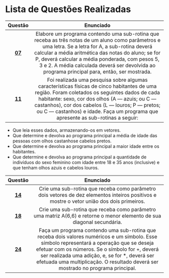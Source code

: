 #   Lista de Questões Realizadas
Questão | Enunciado
:------:| :----------:
[**07**](https://github.com/GustavoHenrique07/DisciplinaPOO2023.2/blob/main/Lista03/Cap08/Q07R/src/br/edu/principal/Principal.java) |Elabore um programa contendo uma sub-rotina que receba as três notas de um aluno como parâmetros e uma letra. Se a letra for A, a sub-rotina deverá calcular a média aritmética das notas do aluno; se for P, deverá calcular a média ponderada, com pesos 5, 3 e 2. A média calculada deverá ser devolvida ao programa principal para, então, ser mostrada.
[**11**](https://github.com/GustavoHenrique07/DisciplinaPOO2023.2/blob/main/Lista03/Cap08/Q11R/src/br/edu/principal/Principal.java) |Foi realizada uma pesquisa sobre algumas características físicas de cinco habitantes de uma região. Foram coletados os seguintes dados de cada habitante: sexo, cor dos olhos (A — azuis; ou C — castanhos), cor dos cabelos (L — louros; P — pretos; ou C — castanhos) e idade. Faça um programa que apresente as sub-rotinas a seguir:

- Que leia esses dados, armazenando-os em vetores.
- Que determine e devolva ao programa principal a média de idade das pessoas com olhos castanhose cabelos pretos.
- Que determine e devolva ao programa principal a maior idade entre os habitantes.
- Que determine e devolva ao programa principal a quantidade de indivíduos do sexo feminino com
idade entre 18 e 35 anos (inclusive) e que tenham olhos azuis e cabelos louros.

Questão | Enunciado
:------:| :----------:
[**14**](https://github.com/GustavoHenrique07/DisciplinaPOO2023.2/blob/main/Lista03/Cap08/Q14R/src/br/edu/principal/Principal.java) |Crie uma sub-rotina que receba como parâmetro dois vetores de dez elementos inteiros positivos e mostre o vetor união dos dois primeiros.
[**18**](https://github.com/GustavoHenrique07/DisciplinaPOO2023.2/blob/main/Lista03/Cap08/Q18R/src/br/edu/principal/Principal.java) |Crie uma sub-rotina que receba como parâmetro uma matriz A(6,6) e retorne o menor elemento de sua diagonal secundária.
[**24**](https://github.com/GustavoHenrique07/DisciplinaPOO2023.2/blob/main/Lista03/Cap08/Q24R/src/br/edu/principal/Principal.java) |Faça um programa contendo uma sub-rotina que receba dois valores numéricos e um símbolo. Esse símbolo representará a operação que se deseja efetuar com os números. Se o símbolo for +, deverá ser realizada uma adição, e, se for *, deverá ser efetuada uma multiplicação. O resultado deverá ser mostrado no programa principal.
